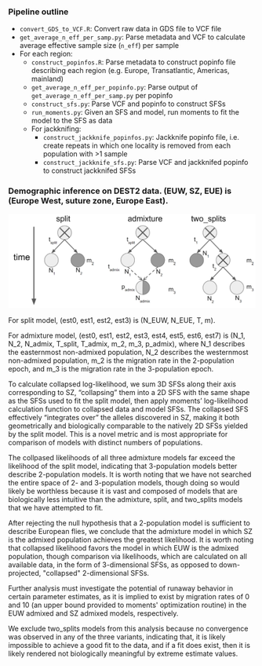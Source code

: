 ### Pipeline outline
- `convert_GDS_to_VCF.R`: Convert raw data in GDS file to VCF file
- `get_average_n_eff_per_samp.py`: Parse metadata and VCF to calculate average effective sample size (`n_eff`) per sample
- For each region:
  - `construct_popinfos.R`: Parse metadata to construct popinfo file describing each region (e.g. Europe, Transatlantic, Americas, mainland)
  - `get_average_n_eff_per_popinfo.py`: Parse output of `get_average_n_eff_per_samp.py` per popinfo
  - `construct_sfs.py`: Parse VCF and popinfo to construct SFSs
  - `run_moments.py`: Given an SFS and model, run moments to fit the model to the SFS as data
  - For jackknifing:
    - `construct_jackknife_popinfos.py`: Jackknife popinfo file, i.e. create repeats in which one locality is removed from each population with >1 sample
    - `construct_jackknife_sfs.py`: Parse VCF and jackknifed popinfo to construct jackknifed SFSs



### Demographic inference on DEST2 data. (EUW, SZ, EUE) is (Europe West, suture zone, Europe East).

![plot](draft_figures/DEST2_EU_demes_models.png)

For split model, (est0, est1, est2, est3) is (N_EUW, N_EUE, T, m).

For admixture model, (est0, est1, est2, est3, est4, est5, est6, est7) is (N_1, N_2, N_admix, T_split, T_admix, m_2, m_3, p_admix), where N_1 describes the easternmost non-admixed population, N_2 describes the westernmost non-admixed population, m_2 is the migration rate in the 2-population epoch, and m_3 is the migration rate in the 3-population epoch.

To calculate collapsed log-likelihood, we sum 3D SFSs along their axis corresponding to SZ, “collapsing” them into a 2D SFS with the same shape as the SFSs used to fit the split model, then apply moments’ log-likelihood calculation function to collapsed data and model SFSs. The collapsed SFS effectively “integrates over” the alleles discovered in SZ, making it both geometrically and biologically comparable to the natively 2D SFSs yielded by the split model. This is a novel metric and is most appropriate for comparison of models with distinct numbers of populations.

The collpased likelihoods of all three admixture models far exceed the likelihood of the split model, indicating that 3-population models better describe 2-population models. It is worth noting that we have not searched the entire space of 2- and 3-population models, though doing so would likely be worthless because it is vast and composed of models that are biologically less intuitive than the admixture, split, and two_splits models that we have attempted to fit.

After rejecting the null hypothesis that a 2-population model is sufficient to describe European flies, we conclude that the admixture model in which SZ is the admixed population achieves the greatest likelihood. It is worth noting that collapsed likelihood favors the model in which EUW is the admixed population, though comparison via likelihoods, which are calculated on all available data, in the form of 3-dimensional SFSs, as opposed to down-projected, "collapsed" 2-dimensional SFSs.

Further analysis must investigate the potential of runaway behavior in certain parameter estimates, as it is implied to exist by migration rates of 0 and 10 (an upper bound provided to moments' optimization routine) in the EUW admixed and SZ admixed models, respectively.

We exclude two_splits models from this analysis because no convergence was observed in any of the three variants, indicating that, it is likely impossible to achieve a good fit to the data, and if a fit does exist, then it is likely rendered not biologically meaningful by extreme estimate values.
